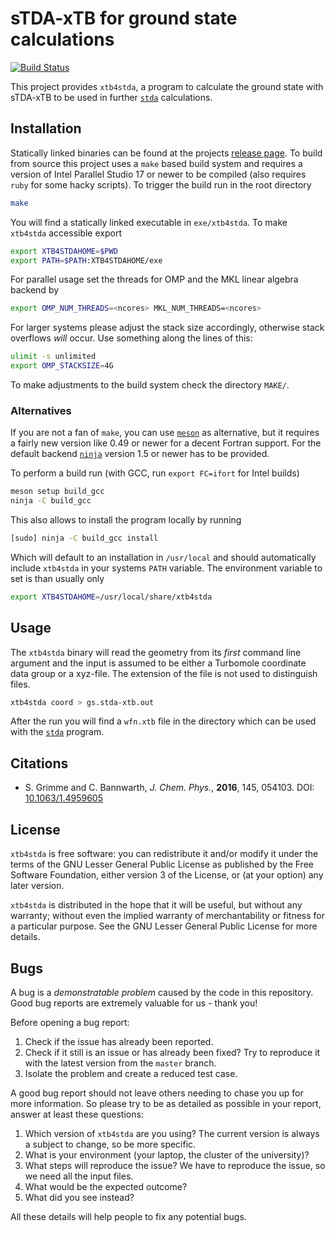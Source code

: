 # sTDA-xTB for ground state calculations

[![Build Status](https://travis-ci.com/grimme-lab/xtb4stda.svg?branch=master)](https://travis-ci.com/grimme-lab/xtb4stda)

This project provides `xtb4stda`, a program to calculate the ground state with
sTDA-xTB to be used in further [`stda`](https://github.com/grimme-lab/stda)
calculations.

## Installation

Statically linked binaries can be found at the projects
[release page](https://github.com/grimme-lab/xtb4stda/releases/latest).
To build from source this project uses a `make` based build system and requires
a version of Intel Parallel Studio 17 or newer to be compiled (also requires
`ruby` for some hacky scripts).
To trigger the build run in the root directory

```bash
make
```

You will find a statically linked executable in `exe/xtb4stda`.
To make `xtb4stda` accessible export

```bash
export XTB4STDAHOME=$PWD
export PATH=$PATH:XTB4STDAHOME/exe
```

For parallel usage set the threads for OMP and the MKL linear algebra backend by

```bash
export OMP_NUM_THREADS=<ncores> MKL_NUM_THREADS=<ncores>
```

For larger systems please adjust the stack size accordingly, otherwise
stack overflows *will* occur. Use something along the lines of this:

```bash
ulimit -s unlimited
export OMP_STACKSIZE=4G
```

To make adjustments to the build system check the directory `MAKE/`.

### Alternatives

If you are not a fan of `make`, you can use [`meson`](https://mesonbuild.com/)
as alternative, but it requires a fairly new version like 0.49 or newer for a
decent Fortran support.
For the default backend [`ninja`](https://ninja-build.org/) version 1.5 or newer
has to be provided.

To perform a build run (with GCC, run `export FC=ifort` for Intel builds)

```bash
meson setup build_gcc
ninja -C build_gcc
```

This also allows to install the program locally by running

```bash
[sudo] ninja -C build_gcc install
```

Which will default to an installation in `/usr/local` and should automatically
include `xtb4stda` in your systems `PATH` variable.
The environment variable to set is than usually only

```bash
export XTB4STDAHOME=/usr/local/share/xtb4stda
```

## Usage

The `xtb4stda` binary will read the geometry from its *first* command line argument
and the input is assumed to be either a Turbomole coordinate data group or a
xyz-file. The extension of the file is not used to distinguish files.

```bash
xtb4stda coord > gs.stda-xtb.out
```

After the run you will find a `wfn.xtb` file in the directory which can be used
with the [`stda`](https://github.com/grimme-lab/stda) program.

## Citations

- S. Grimme and C. Bannwarth, *J. Chem. Phys.*, **2016**, 145, 054103.
  DOI: [10.1063/1.4959605](https://dx.doi.org/10.1063/1.4959605)

## License

`xtb4stda` is free software: you can redistribute it and/or modify it under
the terms of the GNU Lesser General Public License as published by
the Free Software Foundation, either version 3 of the License, or
(at your option) any later version.

`xtb4stda` is distributed in the hope that it will be useful,
but without any warranty; without even the implied warranty of
merchantability or fitness for a particular purpose.  See the
GNU Lesser General Public License for more details.

## Bugs

A bug is a *demonstratable problem* caused by the code in this repository.
Good bug reports are extremely valuable for us - thank you!

Before opening a bug report:

1. Check if the issue has already been reported.
2. Check if it still is an issue or has already been fixed?
   Try to reproduce it with the latest version from the `master` branch.
3. Isolate the problem and create a reduced test case.

A good bug report should not leave others needing to chase you up for more
information. So please try to be as detailed as possible in your report,
answer at least these questions:

1. Which version of `xtb4stda` are you using? The current version is always
   a subject to change, so be more specific.
2. What is your environment (your laptop, the cluster of the university)?
3. What steps will reproduce the issue?
   We have to reproduce the issue, so we need all the input files.
4. What would be the expected outcome?
5. What did you see instead?

All these details will help people to fix any potential bugs.
